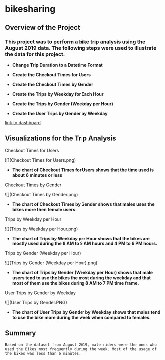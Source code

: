 # bikesharing

## **Overview of the Project**

### This project was to perform a bike trip analysis using the August 2019 data. The following steps were used to illustrate the data for this project.

- **Change Trip Duration to a Datetime Format**

- **Create the Checkout Times for Users**

- **Create the Checkout Times by Gender**

- **Create the Trips by Weekday for Each Hour**

- **Create the Trips by Gender (Weekday per Hour)**

- **Create the User Trips by Gender by Weekday**

[link to dashboard](https://public.tableau.com/app/profile/princeton.duarte/viz/BikeTripAnalysis_16774473500490/Story1?publish=yes)

## **Visualizations for the Trip Analysis**

Checkout Times for Users

![](Checkout Times for Users.png)
  
- **The chart of Checkout Times for Users shows that the time used is about 6 minutes or less**
     
Checkout Times by Gender

![](Checkout Times by Gender.png)

- **The chart of Checkout Times by Gender shows that males uses the bikes more then female users.**

Trips by Weekday per Hour

![](Trips by Weekday per Hour.png)
  
- **The chart of Trips by Weekday per Hour shows that the bikes are mostly used during the 8 AM  to 9 AM hours and 4 PM to 6 PM hours.**

Trips by Gender (Weekday per Hour)

![](Trips by Gender (Weekday per Hour).png)
  
- **The chart of Trips by Gender (Weekday per Hour) shows that male users tend to use the bikes the most during the weekday and that most of them use the bikes during 8 AM to 7 PM time frame.**

User Trips by Gender by Weekday

![](User Trips by Gender.PNG)

  
- **The chart of User Trips by Gender by Weekday shows that males tend to use the bike more during the week when compared to females.**
  
## **Summary**

    Based on the dataset from August 2019, male riders were the ones who used the Bikes most frequently during the week. Most of the usage of the bikes was less than 6 minutes.
